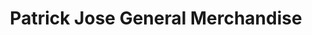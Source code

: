 ---
title: "Patrick Jose General Merchandise"
url: /santo-tomas/patrick-jose-general-merchandise/
shop: Eisenwaren
---